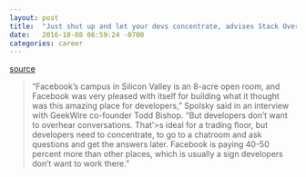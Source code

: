 ```yaml
---
layout: post
title:  "Just shut up and let your devs concentrate, advises Stack Overflow CEO Joel Spolsky"
date:   2016-10-08 06:59:24 -0700
categories: career
---
```


[source][link1]
>“Facebook’s campus in Silicon Valley is an 8-acre open room, and Facebook was very pleased with itself for building what 
>it thought was this amazing place for developers,” Spolsky said in an interview with GeekWire co-founder Todd Bishop. 
>“But developers don’t want to overhear conversations. That’>s ideal for a trading floor, 
>but developers need to concentrate, to go to a chatroom and ask questions and get the answers later. 
>Facebook is paying 40-50 percent more than other places, which is usually a sign developers don’t want to work there.”

[link1]:https://www.geekwire.com/2016/just-shut-let-devs-concentrate-programming-expert-advises/